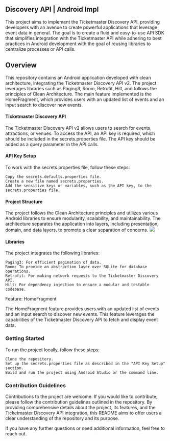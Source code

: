 ## Discovery API | Android Impl
This project aims to implement the Ticketmaster Discovery API, providing developers with an avenue to create powerful applications that leverage event data in general. The goal is to create a fluid and easy-to-use API SDK that simplifies integration with the Ticketmaster API while adhering to best practices in Android development with the goal of reusing libraries to centralize processes or API calls.

## Overview
This repository contains an Android application developed with clean architecture, integrating the Ticketmaster Discovery API v2. The project leverages libraries such as Paging3, Room, Retrofit, Hilt, and follows the principles of Clean Architecture. The main feature implemented is the HomeFragment, which provides users with an updated list of events and an input search to discover new events.

#### Ticketmaster Discovery API

The Ticketmaster Discovery API v2 allows users to search for events, attractions, or venues. To access the API, an API key is required, which should be included in the secrets.properties file. The API key should be added as a query parameter in the API calls.

#### API Key Setup

To work with the secrets.properties file, follow these steps:

    Copy the secrets.defaults.properties file.
    Create a new file named secrets.properties.
    Add the sensitive keys or variables, such as the API key, to the secrets.properties file.


#### Project Structure

The project follows the Clean Architecture principles and utilizes various Android libraries to ensure modularity, scalability, and maintainability. The architecture separates the application into layers, including presentation, domain, and data layers, to promote a clear separation of concerns.
<img src="https://developer.android.com/static/topic/libraries/architecture/images/paging3-layered-lifecycle.png"/>

#### Libraries

The project integrates the following libraries:

    Paging3: For efficient pagination of data.
    Room: To provide an abstraction layer over SQLite for database operations.
    Retrofit: For making network requests to the Ticketmaster Discovery API.
    Hilt: For dependency injection to ensure a modular and testable codebase.

Feature: HomeFragment

The HomeFragment feature provides users with an updated list of events and an input search to discover new events. This feature leverages the capabilities of the Ticketmaster Discovery API to fetch and display event data.

### Getting Started

To run the project locally, follow these steps:

    Clone the repository.
    Set up the secrets.properties file as described in the "API Key Setup" section.
    Build and run the project using Android Studio or the command line.


### Contribution Guidelines

Contributions to the project are welcome. If you would like to contribute, please follow the contribution guidelines outlined in the repository. By providing comprehensive details about the project, its features, and the Ticketmaster Discovery API integration, this README aims to offer users a clear understanding of the repository and its purpose.

If you have any further questions or need additional information, feel free to reach out.
